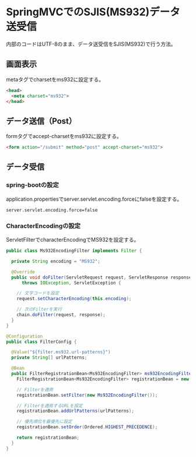 # SpringMVCでのSJIS(MS932)データ送受信

内部のコードはUTF-8のまま、データ送受信をSJIS(MS932)で行う方法。

## 画面表示

metaタグでcharsetをms932に設定する。

```html
<head>
  <meta charset="ms932">
</head>
```

## データ送信（Post）

formタグでaccept-charsetをms932に設定する。

```html
<form action="/submit" method="post" accept-charset="ms932">
```

## データ受信

### spring-bootの設定

application.propertiesでserver.servlet.encoding.forceにfalseを設定する。

```properties
server.servlet.encoding.force=false
```

### CharacterEncodingの設定

ServletFilterでcharacterEncodingでMS932を設定する。

```java
public class Ms932EncodingFilter implements Filter {

  private String encoding = "MS932";

  @Override
  public void doFilter(ServletRequest request, ServletResponse response, FilterChain chain)
      throws IOException, ServletException {

    // 文字コードを設定
    request.setCharacterEncoding(this.encoding);

    // 次のFilterを実行
    chain.doFilter(request, response);
  }
}
```

```java
@Configuration
public class FilterConfig {

  @Value("${filter.ms932.url-patterns}")
  private String[] urlPatterns;

  @Bean
  public FilterRegistrationBean<Ms932EncodingFilter> ms932EncodingFilter() {
    FilterRegistrationBean<Ms932EncodingFilter> registrationBean = new FilterRegistrationBean<>();

    // Filterを適用
    registrationBean.setFilter(new Ms932EncodingFilter());

    // Filterを適用するURLを設定
    registrationBean.addUrlPatterns(urlPatterns);

    // 優先順位を最優先に設定
    registrationBean.setOrder(Ordered.HIGHEST_PRECEDENCE);

    return registrationBean;
  }
}
```
